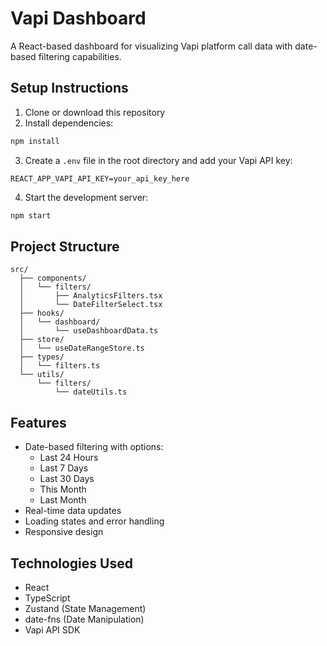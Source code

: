 # Vapi Dashboard

A React-based dashboard for visualizing Vapi platform call data with date-based filtering capabilities.

## Setup Instructions

1. Clone or download this repository
2. Install dependencies:
```bash
npm install
```
3. Create a `.env` file in the root directory and add your Vapi API key:
```
REACT_APP_VAPI_API_KEY=your_api_key_here
```
4. Start the development server:
```bash
npm start
```

## Project Structure

```
src/
  ├── components/
  │   └── filters/
  │       ├── AnalyticsFilters.tsx
  │       └── DateFilterSelect.tsx
  ├── hooks/
  │   └── dashboard/
  │       └── useDashboardData.ts
  ├── store/
  │   └── useDateRangeStore.ts
  ├── types/
  │   └── filters.ts
  └── utils/
      └── filters/
          └── dateUtils.ts
```

## Features

- Date-based filtering with options:
  - Last 24 Hours
  - Last 7 Days
  - Last 30 Days
  - This Month
  - Last Month
- Real-time data updates
- Loading states and error handling
- Responsive design

## Technologies Used

- React
- TypeScript
- Zustand (State Management)
- date-fns (Date Manipulation)
- Vapi API SDK
